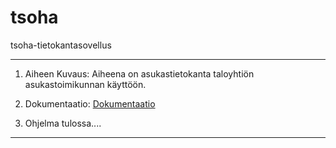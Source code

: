 # tsoha
tsoha-tietokantasovellus

---

1. Aiheen Kuvaus:
Aiheena on asukastietokanta taloyhtiön asukastoimikunnan käyttöön.

2. Dokumentaatio:
[Dokumentaatio](https://github.com/mikkovalla/tsoha/blob/master/doc/Johdanto.pdf)

3. Ohjelma
tulossa....

---
